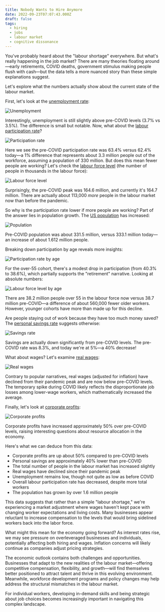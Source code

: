 ```yaml
---
title: Nobody Wants to Hire Anymore
date: 2022-09-23T07:07:43.000Z
draft: false
tags:
  - hiring
  - jobs
  - labour market
  - cognitive dissonance
---
```


You've probably heard about the "labour shortage" everywhere. But what's really happening in the job market? There are many theories floating around—early retirements, COVID deaths, government stimulus making people flush with cash—but the data tells a more nuanced story than these simple explanations suggest.

Let's explore what the numbers actually show about the current state of the labour market.

First, let's look at the [unemployment rate](https://fred.stlouisfed.org/series/UNRATE):

![Unemployment](unemployment.png)

Interestingly, unemployment is still slightly above pre-COVID levels (3.7% vs 3.5%). The difference is small but notable. Now, what about the [labour participation rate](https://fred.stlouisfed.org/series/CIVPART)?

![Participation rate](participation-rate.png)

Here we see the pre-COVID participation rate was 63.4% versus 62.4% today—a 1% difference that represents about 3.3 million people out of the workforce, assuming a population of 330 million. But does this mean fewer people are working? Let's check the [labour force level](https://fred.stlouisfed.org/series/CLF16OV) (the number of people in thousands in the labour force):

![Labour force level](labour-force-level.png)

Surprisingly, the pre-COVID peak was 164.6 million, and currently it's 164.7 million. There are actually about 113,000 _more_ people in the labour market now than before the pandemic.

So why is the participation rate lower if more people are working? Part of the answer lies in population growth. The [US population](https://fred.stlouisfed.org/series/POPTHM) has increased:

![Population](population.png)

Pre-COVID population was about 331.5 million, versus 333.1 million today—an increase of about 1.612 million people.

Breaking down participation by age reveals more insights:

![Participation rate by age](participation-breakout.png)

For the over-55 cohort, there's a modest drop in participation (from 40.3% to 38.6%), which partially supports the "retirement" narrative. Looking at absolute numbers:

![Labour force level by age](force-level-breakout.png)

There are 38.2 million people over 55 in the labour force now versus 38.7 million pre-COVID—a difference of about 560,000 fewer older workers. However, younger cohorts have more than made up for this decline.

Are people staying out of work because they have too much money saved? The [personal savings rate](https://fred.stlouisfed.org/series/PSAVERT) suggests otherwise:

![Savings rate](savings-rate.png)

Savings are actually down significantly from pre-COVID levels. The pre-COVID rate was 8.3%, and today we're at 5%—a 40% decrease!

What about wages? Let's examine [real wages](https://fred.stlouisfed.org/series/LES1252881600Q):

![Real wages](real-wages.png)

Contrary to popular narratives, real wages (adjusted for inflation) have declined from their pandemic peak and are now below pre-COVID levels. The temporary spike during COVID likely reflects the disproportionate job losses among lower-wage workers, which mathematically increased the average.

Finally, let's look at [corporate profits](https://fred.stlouisfed.org/series/CP):

![Corporate profits](corporate-profits.png)

Corporate profits have increased approximately 50% over pre-COVID levels, raising interesting questions about resource allocation in the economy.

Here's what we can deduce from this data:

* Corporate profits are up about 50% compared to pre-COVID levels
* Personal savings are approximately 40% lower than pre-COVID
* The total number of people in the labour market has increased slightly
* Real wages have declined since their pandemic peak
* Unemployment remains low, though not quite as low as before COVID
* Overall labour participation rate has decreased, despite more total workers
* The population has grown by over 1.6 million people

This data suggests that rather than a simple "labour shortage," we're experiencing a market adjustment where wages haven't kept pace with changing worker expectations and living costs. Many businesses appear reluctant to increase compensation to the levels that would bring sidelined workers back into the labor force.

What might this mean for the economy going forward? As interest rates rise, we may see pressure on overleveraged businesses and individuals, potentially affecting both hiring and wages. Inflation concerns will likely continue as companies adjust pricing strategies.

The economic outlook contains both challenges and opportunities. Businesses that adapt to the new realities of the labour market—offering competitive compensation, flexibility, and growth—will find themselves better positioned to attract talent and thrive in this evolving environment. Meanwhile, workforce development programs and policy changes may help address the structural mismatches in the labour market.

For individual workers, developing in-demand skills and being strategic about job choices becomes increasingly important in navigating this complex landscape.
